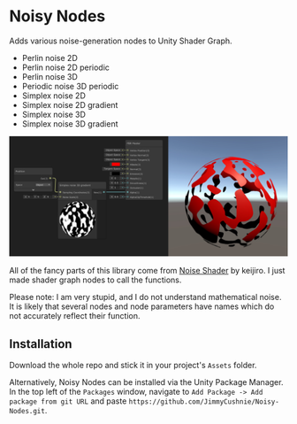 # Noisy Nodes
Adds various noise-generation nodes to Unity Shader Graph.

* Perlin noise 2D
* Perlin noise 2D periodic
* Perlin noise 3D
* Periodic noise 3D periodic
* Simplex noise 2D
* Simplex noise 2D gradient
* Simplex noise 3D
* Simplex noise 3D gradient

![demo.jpg](demo.jpg)

All of the fancy parts of this library come from [Noise Shader](https://github.com/keijiro/NoiseShader) by  keijiro. I just made shader graph nodes to call the functions.

Please note: I am very stupid, and I do not understand mathematical noise. It is likely that several nodes and node parameters have names which do not accurately reflect their function.

## Installation

Download the whole repo and stick it in your project's `Assets` folder.

Alternatively, Noisy Nodes can be installed via the Unity Package Manager. In the top left of the `Packages` window, navigate to `Add Package -> Add package from git URL` and paste `https://github.com/JimmyCushnie/Noisy-Nodes.git`.
